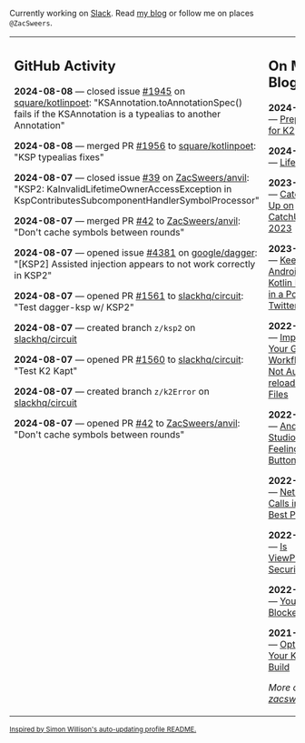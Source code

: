 Currently working on [Slack](https://slack.com/). Read [my blog](https://zacsweers.dev/) or follow me on places `@ZacSweers`.

<table><tr><td valign="top" width="60%">

## GitHub Activity
<!-- githubActivity starts -->
**2024-08-08** — closed issue [#1945](https://github.com/square/kotlinpoet/issues/1945) on [square/kotlinpoet](https://github.com/square/kotlinpoet): "KSAnnotation.toAnnotationSpec() fails if the KSAnnotation is a typealias to another Annotation"

**2024-08-08** — merged PR [#1956](https://github.com/square/kotlinpoet/pull/1956) to [square/kotlinpoet](https://github.com/square/kotlinpoet): "KSP typealias fixes"

**2024-08-07** — closed issue [#39](https://github.com/ZacSweers/anvil/issues/39) on [ZacSweers/anvil](https://github.com/ZacSweers/anvil): "KSP2: KaInvalidLifetimeOwnerAccessException in KspContributesSubcomponentHandlerSymbolProcessor"

**2024-08-07** — merged PR [#42](https://github.com/ZacSweers/anvil/pull/42) to [ZacSweers/anvil](https://github.com/ZacSweers/anvil): "Don't cache symbols between rounds"

**2024-08-07** — opened issue [#4381](https://github.com/google/dagger/issues/4381) on [google/dagger](https://github.com/google/dagger): "[KSP2] Assisted injection appears to not work correctly in KSP2"

**2024-08-07** — opened PR [#1561](https://github.com/slackhq/circuit/pull/1561) to [slackhq/circuit](https://github.com/slackhq/circuit): "Test dagger-ksp w/ KSP2"

**2024-08-07** — created branch `z/ksp2` on [slackhq/circuit](https://github.com/slackhq/circuit)

**2024-08-07** — opened PR [#1560](https://github.com/slackhq/circuit/pull/1560) to [slackhq/circuit](https://github.com/slackhq/circuit): "Test K2 Kapt"

**2024-08-07** — created branch `z/k2Error` on [slackhq/circuit](https://github.com/slackhq/circuit)

**2024-08-07** — opened PR [#42](https://github.com/ZacSweers/anvil/pull/42) to [ZacSweers/anvil](https://github.com/ZacSweers/anvil): "Don't cache symbols between rounds"
<!-- githubActivity ends -->
</td><td valign="top" width="40%">

## On My Blog
<!-- blog starts -->
**2024-05-06** — [Preparing for K2](https://www.zacsweers.dev/preparing-for-k2/)

**2024-01-03** — [Life in 2024](https://www.zacsweers.dev/life-in-2024/)

**2023-07-09** — [Catching Up on CatchUp: 2023](https://www.zacsweers.dev/catching-up-on-catchup-2023/)

**2023-01-10** — [Keeping Android and Kotlin Healthy in a Post-Twitter World](https://www.zacsweers.dev/keeping-android-healthy/)

**2022-12-19** — [Improving Your Gradle Workflow by Not Auto-reloading Build Files](https://www.zacsweers.dev/improving-your-workflow-by-not-auto-reloading-build-files/)

**2022-11-30** — [Android Studio's "I'm Feeling Lucky" Button](https://www.zacsweers.dev/android-studios-im-feeling-lucky-button/)

**2022-11-22** — [Network Calls in Lint: Best Practices](https://www.zacsweers.dev/network-calls-in-lint-best-practices/)

**2022-10-17** — [Is ViewPump A Security Risk?](https://www.zacsweers.dev/is-viewpump-a-security-risk/)

**2022-05-23** — [You Are Not Blocked](https://www.zacsweers.dev/you-are-not-blocked/)

**2021-07-23** — [Optimizing Your Kotlin Build](https://www.zacsweers.dev/optimizing-your-kotlin-build/)
<!-- blog ends -->
_More on [zacsweers.dev](https://zacsweers.dev/)_
</td></tr></table>

<sub><a href="https://simonwillison.net/2020/Jul/10/self-updating-profile-readme/">Inspired by Simon Willison's auto-updating profile README.</a></sub>